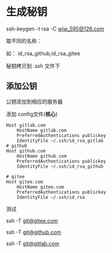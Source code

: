 # 生成秘钥

ssh-keygen -t rsa -C wjw_595@126.com

取不同的名称：

如： id_rsa_github,id_rsa_gitee

秘钥拷贝到 .ssh 文件下

## 添加公钥

公钥添加到相应的服务器

添加 config文件(**核心**)

```
Host gitlab.com
    HostName gitlab.com
    PreferredAuthentications publickey
    IdentityFile ~/.ssh/id_rsa_gitlab
# github
Host github.com
    HostName github.com
    PreferredAuthentications publickey
    IdentityFile ~/.ssh/id_rsa_github

# gitee
Host gitee.com
    HostName gitee.com
    PreferredAuthentications publickey
    IdentityFile ~/.ssh/id_rsa
```

测试

 ssh -T git@gitee.com

 ssh -T git@github.com

 ssh -T git@gitlab.com
